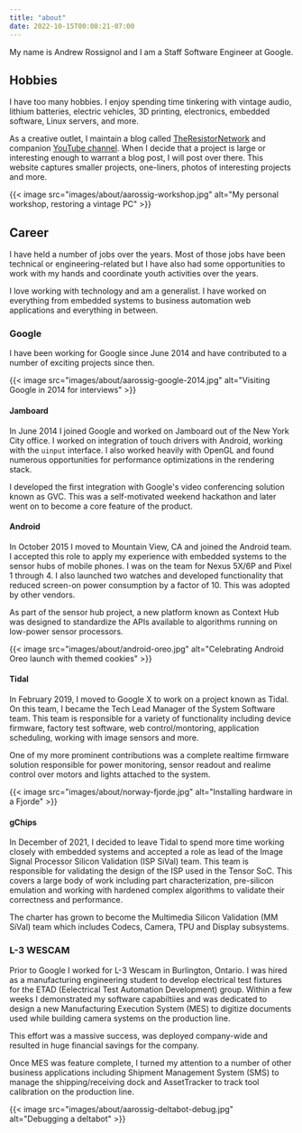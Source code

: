 ```yaml
---
title: "about"
date: 2022-10-15T00:08:21-07:00
---
```


My name is Andrew Rossignol and I am a Staff Software Engineer at Google.

## Hobbies

I have too many hobbies. I enjoy spending time tinkering with vintage audio,
lithium batteries, electric vehicles, 3D printing, electronics, embedded software,
Linux servers, and more.

As a creative outlet, I maintain a blog called [TheResistorNetwork](http://theresistornetwork.com)
and companion [YouTube channel](http://youtube.com/c/TheResistorNetwork).
When I decide that a project is large or interesting enough to warrant a blog
post, I will post over there. This website captures smaller projects, one-liners,
photos of interesting projects and more.

{{< image src="images/about/aarossig-workshop.jpg"
    alt="My personal workshop, restoring a vintage PC" >}}

## Career

I have held a number of jobs over the years. Most of those jobs have been
technical or engineering-related but I have also had some opportunities to
work with my hands and coordinate youth activities over the years.

I love working with technology and am a generalist. I have worked on everything
from embedded systems to business automation web applications and everything
in between.

### Google

I have been working for Google since June 2014 and have contributed to a number
of exciting projects since then.

{{< image src="images/about/aarossig-google-2014.jpg"
    alt="Visiting Google in 2014 for interviews" >}}

#### Jamboard

In June 2014 I joined Google and worked on Jamboard out of the New York City
office. I worked on integration of touch drivers with Android, working with
the `uinput` interface. I also worked heavily with OpenGL and found numerous
opportunities for performance optimizations in the rendering stack.

I developed the first integration with Google's video conferencing solution
known as GVC. This was a self-motivated weekend hackathon and later went on
to become a core feature of the product.

#### Android

In October 2015 I moved to Mountain View, CA and joined the Android team. I
accepted this role to apply my experience with embedded systems to the sensor
hubs of mobile phones. I was on the team for Nexus 5X/6P and Pixel 1 through 4.
I also launched two watches and developed functionality that reduced screen-on
power consumption by a factor of 10. This was adopted by other vendors.

As part of the sensor hub project, a new platform known as Context Hub was
designed to standardize the APIs available to algorithms running on low-power
sensor processors.

{{< image src="images/about/android-oreo.jpg"
    alt="Celebrating Android Oreo launch with themed cookies" >}}

#### Tidal

In February 2019, I moved to Google X to work on a project known as Tidal. On
this team, I became the Tech Lead Manager of the System Software team. This
team is responsible for a variety of functionality including device firmware,
factory test software, web control/montoring, application scheduling, working
with image sensors and more.

One of my more prominent contributions was a complete realtime firmware solution
responsible for power monitoring, sensor readout and realime control over motors
and lights attached to the system.

{{< image src="images/about/norway-fjorde.jpg"
    alt="Installing hardware in a Fjorde" >}}

#### gChips

In December of 2021, I decided to leave Tidal to spend more time working closely
with embedded systems and accepted a role as lead of the Image Signal Processor
Silicon Validation (ISP SiVal) team. This team is responsible for validating
the design of the ISP used in the Tensor SoC. This covers a large body of work
including part characterization, pre-silicon emulation and working with hardened
complex algorithms to validate their correctness and performance.

The charter has grown to become the Multimedia Silicon Validation (MM SiVal)
team which includes Codecs, Camera, TPU and Display subsystems.

### L-3 WESCAM

Prior to Google I worked for L-3 Wescam in Burlington, Ontario. I was hired as
a manufacturing engineering student to develop electrical test fixtures for
the ETAD (Eelectrical Test Automation Development) group. Within a few weeks
I demonstrated my software capabiltiies and was dedicated to design a new
Manufacturing Execution System (MES) to digitize documents used while building
camera systems on the production line.

This effort was a massive success, was deployed company-wide and resulted in
huge financial savings for the company.

Once MES was feature complete, I turned my attention to a number of other
business applications including Shipment Management System (SMS) to manage the
shipping/receiving dock and AssetTracker to track tool calibration on the
production line.

{{< image src="images/about/aarossig-deltabot-debug.jpg"
    alt="Debugging a deltabot" >}}
